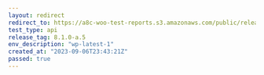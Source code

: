 ```yaml
---
layout: redirect
redirect_to: https://a8c-woo-test-reports.s3.amazonaws.com/public/release/8.1.0-a.5/wp-latest-1/api/index.html
test_type: api
release_tag: 8.1.0-a.5
env_description: "wp-latest-1"
created_at: "2023-09-06T23:43:21Z"
passed: true
---
```

